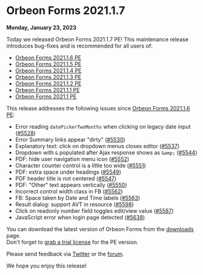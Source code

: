 # Orbeon Forms 2021.1.7

__Monday, January 23, 2023__

Today we released Orbeon Forms 2021.1.7 PE! This maintenance release introduces bug-fixes and is recommended for all users of:

- [Orbeon Forms 2021.1.6 PE](orbeon-forms-2021.1.6.md)
- [Orbeon Forms 2021.1.5 PE](orbeon-forms-2021.1.5.md)
- [Orbeon Forms 2021.1.4 PE](orbeon-forms-2021.1.4.md)
- [Orbeon Forms 2021.1.3 PE](orbeon-forms-2021.1.3.md)
- [Orbeon Forms 2021.1.2 PE](orbeon-forms-2021.1.2.md)
- [Orbeon Forms 2021.1.1 PE](orbeon-forms-2021.1.1.md)
- [Orbeon Forms 2021.1 PE](orbeon-forms-2021.1.md)

This release addresses the following issues since [Orbeon Forms 2021.1.6 PE](orbeon-forms-2021.1.6.md):

- Error reading `datePickerTwoMonths` when clicking on legacy date input ([\#5528](https://github.com/orbeon/orbeon-forms/issues/5528))
- Error Summary links appear "dirty" ([\#5530](https://github.com/orbeon/orbeon-forms/issues/5530))
- Explanatory text: click on dropdown menus closes editor ([\#5537](https://github.com/orbeon/orbeon-forms/issues/5537))
- Dropdown with `&` populated after Ajax response shows as `&amp;` ([\#5544](https://github.com/orbeon/orbeon-forms/issues/5544))
- PDF: hide user navigation menu icon ([\#5552](https://github.com/orbeon/orbeon-forms/issues/5552))
- Character counter control is a little too wide ([\#5551](https://github.com/orbeon/orbeon-forms/issues/5551))
- PDF: extra space under headings ([\#5549](https://github.com/orbeon/orbeon-forms/issues/5549))
- PDF header title is not centered ([\#5547](https://github.com/orbeon/orbeon-forms/issues/5547))
- PDF: "Other" text appears vertically ([\#5550](https://github.com/orbeon/orbeon-forms/issues/5550))
- Incorrect control width class in FB ([\#5562](https://github.com/orbeon/orbeon-forms/issues/5562))
- FB: Space taken by Date and Time labels ([\#5563](https://github.com/orbeon/orbeon-forms/issues/5563))
- Result dialog: support AVT in resource ([\#5598](https://github.com/orbeon/orbeon-forms/issues/5598))
- Click on readonly number field toggles edit/view value ([\#5587](https://github.com/orbeon/orbeon-forms/issues/5587))
- JavaScript error when login page detected ([\#5638](https://github.com/orbeon/orbeon-forms/issues/5638))

You can download the latest version of Orbeon Forms from the [downloads](https://www.orbeon.com/download) page.  
Don't forget to [grab a trial license](https://prod.orbeon.com/prod/fr/orbeon/register/new) for the PE version.

Please send feedback via [Twitter](https://twitter.com/orbeon) or the [forum](https://www.orbeon.com/community).

We hope you enjoy this release!
